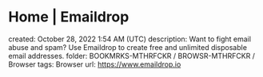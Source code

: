 # Home | Emaildrop

created: October 28, 2022 1:54 AM (UTC)
description: Want to fight email abuse and spam? Use Emaildrop to create free and unlimited disposable email addresses.
folder: BOOKMRKS-MTHRFCKR / BROWSR-MTHRFCKR / Browser
tags: Browser
url: https://www.emaildrop.io